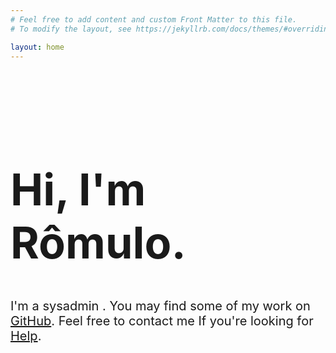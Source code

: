 ```yaml
---
# Feel free to add content and custom Front Matter to this file.
# To modify the layout, see https://jekyllrb.com/docs/themes/#overriding-theme-defaults

layout: home
---
```


<br>
<br>
<br>

<h1 style="font-weight: bold; font-size: 70px;">Hi, I'm Rômulo.</h1>

<div style="max-width: 800px; font-size: 20px">
I'm a <span class="emphasis">sysadmin </span>. You may find some of my work on <a href="[github]">GitHub</a>. Feel free to contact me If you're looking for <a href="[Help]">Help</a>.<span class="cursor">&nbsp;&nbsp;</span>
</div>
<br>
<br>
<br>
<br>
<br>
<br>
<br>
<br>

[github]: https://github.com/UntilDone
[Help]: #help
